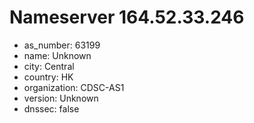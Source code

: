 # Nameserver 164.52.33.246

* as_number: 63199
* name: Unknown
* city: Central
* country: HK
* organization: CDSC-AS1
* version: Unknown
* dnssec: false
